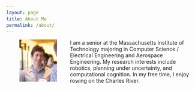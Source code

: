 ```yaml
---
layout: page
title: About Me
permalink: /about/
---
```



<img align="left" width="100" src="/img/profile-img.jpg" style="padding: 0 35px">


I am a senior at the Massachusetts Institute of Technology majoring in Computer Science / Electrical Engineering and Aerospace Engineering. My research interests include robotics, planning under uncertainty, and computational cognition. In my free time, I enjoy rowing on the Charles River.
